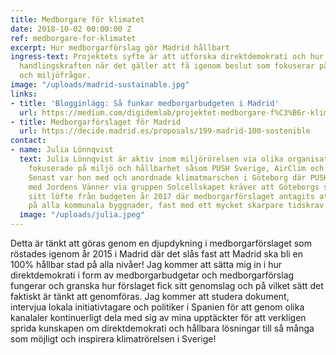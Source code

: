 ```yaml
---
title: Medborgare för klimatet
date: 2018-10-02 00:00:00 Z
ref: medborgare-for-klimatet
excerpt: Hur medborgarförslag gör Madrid hållbart
ingress-text: Projektets syfte är att utforska direktdemokrati och hur det påverkar
  handlingskraften när det gäller att få igenom beslut som fokuserar på hållbarhet
  och miljöfrågor.
image: "/uploads/madrid-sustainable.jpg"
links:
- title: 'Blogginlägg: Så funkar medborgarbudgeten i Madrid'
  url: https://medium.com/digidemlab/projektet-medborgare-f%C3%B6r-klimatet-s%C3%A5-funkar-medborgarbudgeten-i-madrid-6cec5798756e
- title: Medborgarförslaget för Madrid
  url: https://decide.madrid.es/proposals/199-madrid-100-sostenible
contact:
- name: Julia Lönnqvist
  text: Julia Lönnqvist är aktiv inom miljörörelsen via olika organisationer och projekt
    fokuserade på miljö och hållbarhet såsom PUSH Sverige, AirClim och Fältbiologerna.
    Senast var hon med och anordnade klimatmarschen i Göteborg där PUSH Sverige tillsammans
    med Jordens Vänner via gruppen Solcellskapet kräver att Göteborgs stad ska genomföra
    sitt löfte från budgeten år 2017 där medborgarförslaget antagits att sätta solceller
    på alla kommunala byggnader, fast med ett mycket skarpare tidskrav .
  image: "/uploads/julia.jpeg"
---
```


Detta är tänkt att göras genom en djupdykning i medborgarförslaget som röstades igenom år 2015 i Madrid där det slås fast att Madrid ska bli en 100% hållbar stad på alla nivåer! Jag kommer att sätta mig in i hur direktdemokrati i form av medborgarbudgetar och medborgarförslag fungerar och granska hur förslaget fick sitt genomslag och på vilket sätt det faktiskt är tänkt att genomföras. Jag kommer att studera dokument, intervjua lokala initiativtagare och politiker i Spanien för att genom olika kanalaler kontinuerligt dela med sig av mina upptäckter för att verkligen sprida kunskapen om direktdemokrati och hållbara lösningar till så många som möjligt och inspirera klimatrörelsen i Sverige!
